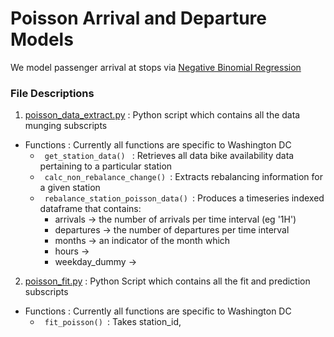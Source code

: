 # Poisson Arrival and Departure Models

We model passenger arrival at stops via [Negative Binomial Regression](http://ehs.sph.berkeley.edu/hubbard/longdata/webfiles/poissonmarch2005.pdf)

### File Descriptions

1. [poisson_data_extract.py](./poisson_data_extract.py) : Python script which contains all the data munging subscripts
  * Functions : Currently all functions are specific to Washington DC
    * <code> get_station_data() </code> : Retrieves all data bike availability data pertaining to a particular station
    * <code> calc_non_rebalance_change() </code>: Extracts rebalancing information for a given station
    * <code> rebalance_station_poisson_data() </code>: Produces a timeseries indexed dataframe that contains:
      * arrivals -> the number of arrivals per time interval (eg '1H')
      * departures -> the number of departures per time interval
      * months -> an indicator of the month which
      * hours ->
      * weekday_dummy ->
2. [poisson_fit.py](./poisson_fit.py) : Python Script which contains all the fit and prediction subscripts
  * Functions : Currently all functions are specific to Washington DC
    * <code> fit_poisson() </code>:  Takes station_id,  
